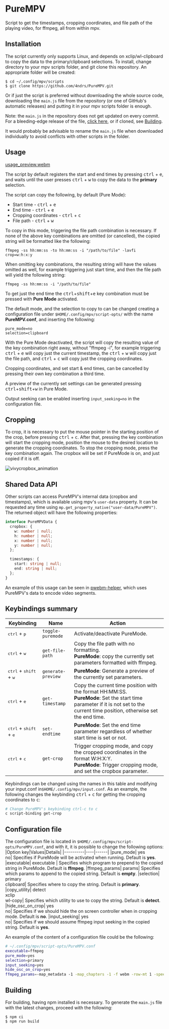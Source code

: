 # PureMPV

Script to get the timestamps, cropping coordinates, and file path of the playing video, for ffmpeg, all from within mpv.

## Installation
The script currently only supports Linux, and depends on xclip/wl-clipboard to copy the data to the primary/clipboard selections. To install, change directory to your mpv scripts folder, and git clone this repository. An appropriate folder will be created:
```console
$ cd ~/.config/mpv/scripts
$ git clone https://github.com/4ndrs/PureMPV.git
```

Or if just the script is preferred without downloading the whole source code, downloading the ```main.js``` file from the repository (or one of GitHub's automatic releases) and putting it in your mpv scripts folder is enough.

Note: the ```main.js``` in the repository does not get updated on every commit. For a bleeding-edge release of the file, [click here](https://github.com/4ndrs/PureMPV/releases/download/bleeding-edge/main.js), or if cloned, see [Building](#building).

It would probably be advisable to rename the ```main.js``` file when downloaded individually to avoid conflicts with other scripts in the folder.

## Usage

[usage_preview.webm](https://user-images.githubusercontent.com/31898900/202451097-d03b39ef-9661-46d9-8afc-a68b6b85c614.webm)


The script by default registers the start and end times by pressing <kbd>ctrl</kbd> + <kbd>e</kbd>, and waits until the user presses <kbd>ctrl</kbd> + <kbd>w</kbd> to copy the data to the **primary** selection.

The script can copy the following, by default (Pure Mode):

- Start time - <kbd>ctrl</kbd> + <kbd>e</kbd>
- End time - <kbd>ctrl</kbd> + <kbd>e</kbd>
- Cropping coordinates - <kbd>ctrl</kbd> + <kbd>c</kbd>
- File path - <kbd>ctrl</kbd> + <kbd>w</kbd>

To copy in this mode, triggering the file path combination is necessary. If none of the above key combinations are omitted (or cancelled), the copied string will be formatted like the following:
```console
ffmpeg -ss hh:mm:ss -to hh:mm:ss -i "/path/to/file" -lavfi crop=w:h:x:y
```
When omitting key combinations, the resulting string will have the values omitted as well, for example triggering just start time, and then the file path will yield the following string:
```console
ffmpeg -ss hh:mm:ss -i "/path/to/file"
```

To get just the end time the <kbd>ctrl</kbd>+<kbd>shift</kbd>+<kbd>e</kbd> key combination must be pressed with **Pure Mode** activated.

The default mode, and the selection to copy to can be changed creating a configuration file under ```$HOME/.config/mpv/script-opts/``` with the name **PureMPV.conf**, and inserting the following:
```console
pure_mode=no
selection=clipboard
```
With the Pure Mode deactivated, the script will copy the resulting value of the key combination right away, without "ffmpeg -i", for example triggering <kbd>ctrl</kbd> + <kbd>e</kbd> will copy just the current timestamp, the <kbd>ctrl</kbd> + <kbd>w</kbd> will copy just the file path, and <kbd>ctrl</kbd> + <kbd>c</kbd> will copy just the cropping coordinates.

Cropping coordinates, and set start & end times, can be cancelled by pressing their own key combination a third time.

A preview of the currently set settings can be generated pressing <kbd>ctrl</kbd>+<kbd>shift</kbd>+<kbd>w</kbd> in Pure Mode.

Output seeking can be enabled inserting ```input_seeking=no``` in the configuration file.

## Cropping
To crop, it is necessary to put the mouse pointer in the starting position of the crop, before pressing <kbd>ctrl</kbd> + <kbd>c</kbd>. After that, pressing the key combination will start the cropping mode, position the mouse to the desired location to generate the cropping coordinates. To stop the cropping mode, press the key combination again. The cropbox will be set if PureMode is on, and just copied if it is off.

![vivycropbox_animation](https://user-images.githubusercontent.com/31898900/185887111-207cfa6b-610f-4952-a07e-58adafe7a3f9.gif)

## Shared Data API
Other scripts can access PureMPV's internal data (cropbox and timestamps), which is available using mpv's `user-data` property. It can be requested any time using `mp.get_property_native("user-data/PureMPV")`. The returned object will have the following properties:

```typescript
interface PureMPVData {
  cropbox: {
    w: number | null;
    h: number | null;
    x: number | null;
    y: number | null;
  };

  timestamps: {
    start: string | null;
    end: string | null;
  };
}
````

An example of this usage can be seen in [pwebm-helper](https://github.com/4ndrs/pwebm-helper), which uses PureMPV's data to encode video segments.

## Keybindings summary
|Keybinding|Name|Action|
|----------|----|------|
|<kbd>ctrl</kbd> + <kbd>p</kbd>| ```toggle-puremode```| Activate/deactivate PureMode.
|<kbd>ctrl</kbd> + <kbd>w</kbd>| ```get-file-path```| Copy the file path with no formatting. <br />**PureMode**: copy the currently set parameters formatted with ffmpeg.
|<kbd>ctrl</kbd> + <kbd>shift</kbd> + <kbd>w</kbd>| ```generate-preview```| **PureMode**: Generate a preview of the currently set parameters.
|<kbd>ctrl</kbd> + <kbd>e</kbd>| ```get-timestamp```| Copy the current time position with the format HH:MM:SS. <br />**PureMode**: Set the start time parameter if it is not set to the current time position, otherwise set the end time.
|<kbd>ctrl</kbd> + <kbd>shift</kbd> + <kbd>e</kbd>| ```set-endtime```| **PureMode**: Set the end time parameter regardless of whether start time is set or not.
|<kbd>ctrl</kbd> + <kbd>c</kbd>| ```get-crop```| Trigger cropping mode, and copy the cropped coordinates in the format W:H:X:Y.  <br />**PureMode**: Trigger cropping mode, and set the cropbox parameter.

Keybindings can be changed using the names in this table and modifying your input.conf in```$HOME/.config/mpv/input.conf```. As an example, the following changes the keybinding <kbd>ctrl</kbd> + <kbd>c</kbd> for getting the cropping coordinates to <kbd>c</kbd>:

```bash
# Change PureMPV's keybinding ctrl-c to c
c script-binding get-crop
```

## Configuration file

The configuration file is located in ```$HOME/.config/mpv/script-opts/PureMPV.conf```, and with it, it is possible to change the following options:
|Option key|Values|Details|
|----------|----|------|
|pure_mode| yes<br>no| Specifies if PureMode will be activated when running. Default is **yes**.
|executable| executable | Specifies which program to prepend to the copied string in PureMode. Default is **ffmpeg**.
|ffmpeg_params| params| Specifies which params to append to the copied string. Default is **empty**.
|selection| primary<br>clipboard| Specifies where to copy the string. Default is **primary**.
|copy_utility| detect<br>xclip<br>wl-copy| Specifies which utility to use to copy the string. Default is **detect**.
|hide_osc_on_crop| yes<br>no| Specifies if we should hide the on screen controller when in cropping mode. Default is **no**.
|input_seeking| yes<br>no| Specifies if we should assume ffmpeg input seeking in the copied string. Default is **yes**.

An example of the content of a configuration file could be the following:
```bash
# ~/.config/mpv/script-opts/PureMPV.conf
executable=ffmpeg
pure_mode=yes
selection=primary
input_seeking=yes
hide_osc_on_crop=yes
ffmpeg_params=-map_metadata -1 -map_chapters -1 -f webm -row-mt 1 -speed 0 -c:v libvpx-vp9 -map 0:v -crf 10 -b:v 0 -pass 1 /dev/null -y&&\
```


## Building

For building, having npm installed is necessary. To generate the ```main.js``` file with the latest changes, proceed with the following:

```console
$ npm ci
$ npm run build
```
